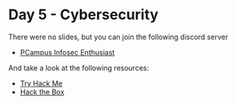 # Day 5 - Cybersecurity

There were no slides, but you can join the following discord server
- [PCampus Infosec Enthusiast](https://discord.gg/wzzPRMbv)

And take a look at the following resources:
- [Try Hack Me](https://tryhackme.com/)
- [Hack the Box](https://www.hackthebox.com/)